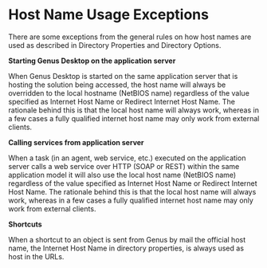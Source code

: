 # Host Name Usage Exceptions

There are some exceptions from the general rules on how host names are used as described in Directory Properties and Directory Options.

**Starting Genus Desktop on the application server**  

When Genus Desktop is started on the same application server that is hosting the solution being accessed, the host name will always be overridden to the local hostname (NetBIOS name) regardless of the value specified as Internet Host Name or Redirect Internet Host Name. The rationale behind this is that the local host name will always work, whereas in a few cases a fully qualified internet host name may only work from external clients.

**Calling services from application server**

When a task (in an agent, web service, etc.) executed on the application server calls a web service over HTTP (SOAP or REST) within the same application model it will also use the local host name (NetBIOS name) regardless of the value specified as Internet Host Name or Redirect Internet Host Name. The rationale behind this is that the local host name will always work, whereas in a few cases a fully qualified internet host name may only work from external clients.    

**Shortcuts**  

When a shortcut to an object is sent from Genus by mail the official host name, the Internet Host Name in directory properties, is always used as host in the URLs.